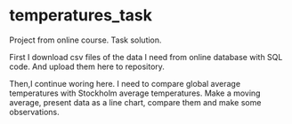 # temperatures_task
Project from online course. Task solution.

First I download csv files of the data I need from online database with SQL code. And upload them here to repository.

Then,I continue woring here. I need to compare global average temperatures with Stockholm average temperatures.
Make a moving average, present data as a line chart, compare them and make some observations.
